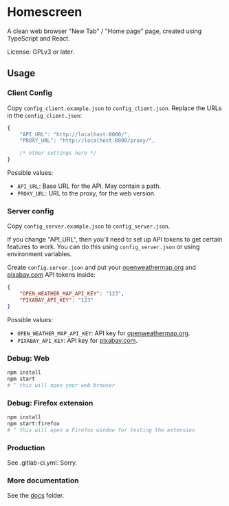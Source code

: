 # Homescreen

A clean web browser "New Tab" / "Home page" page, created using TypeScript and React.

License: GPLv3 or later.

## Usage

### Client Config

Copy `config_client.example.json` to `config_client.json`.
Replace the URLs in the `config_client.json`:

```js
{
	"API_URL": "http://localhost:8000/",
	"PROXY_URL": "http://localhost:8000/proxy/",

	/* other settings here */
}
```

Possible values:

* `API_URL`: Base URL for the API. May contain a path.
* `PROXY_URL`: URL to the proxy, for the web version.

### Server config

Copy `config_server.example.json` to `config_server.json`.

If you change "API_URL", then you'll need to set up API tokens to get
certain features to work. You can do this using `config_server.json` or using environment variables.

Create `config.server.json` and put your
[openweathermap.org](https://home.openweathermap.org/users/sign_up)
and [pixabay.com](https://pixabay.com/api/docs/) API tokens inside:

```json
{
	"OPEN_WEATHER_MAP_API_KEY": "123",
	"PIXABAY_API_KEY": "123"
}
```

Possible values:

* `OPEN_WEATHER_MAP_API_KEY`: API key for [openweathermap.org](https://home.openweathermap.org/users/sign_up).
* `PIXABAY_API_KEY`: API key for [pixabay.com](https://pixabay.com/api/docs/).

### Debug: Web

```bash
npm install
npm start
# ^ this will open your web browser
```

### Debug: Firefox extension

```bash
npm install
npm start:firefox
# ^ this will open a Firefox window for testing the extension
```

### Production

See .gitlab-ci.yml. Sorry.

### More documentation

See the [docs](docs) folder.
